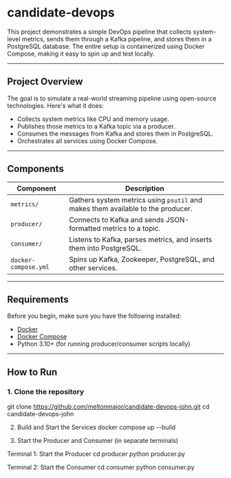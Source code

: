 # candidate-devops

This project demonstrates a simple DevOps pipeline that collects system-level metrics, sends them through a Kafka pipeline, and stores them in a PostgreSQL database. The entire setup is containerized using Docker Compose, making it easy to spin up and test locally.

---

## Project Overview

The goal is to simulate a real-world streaming pipeline using open-source technologies. Here's what it does:

- Collects system metrics like CPU and memory usage.
- Publishes those metrics to a Kafka topic via a producer.
- Consumes the messages from Kafka and stores them in PostgreSQL.
- Orchestrates all services using Docker Compose.

---

## Components

| Component           | Description                                                                 |
|---------------------|-----------------------------------------------------------------------------|
| `metrics/`          | Gathers system metrics using `psutil` and makes them available to the producer. |
| `producer/`         | Connects to Kafka and sends JSON-formatted metrics to a topic.              |
| `consumer/`         | Listens to Kafka, parses metrics, and inserts them into PostgreSQL.         |
| `docker-compose.yml`| Spins up Kafka, Zookeeper, PostgreSQL, and other services.                  |

---

## Requirements

Before you begin, make sure you have the following installed:

- [Docker](https://www.docker.com/)
- [Docker Compose](https://docs.docker.com/compose/)
- Python 3.10+ (for running producer/consumer scripts locally)

---

## How to Run

### 1. Clone the repository

git clone https://github.com/meltonmajor/candidate-devops-john.git
cd candidate-devops-john

2. Build and Start the Services
docker compose up --build

3. Start the Producer and Consumer (in separate terminals)

Terminal 1: Start the Producer
cd producer
python producer.py

Terminal 2: Start the Consumer
cd consumer
python consumer.py


